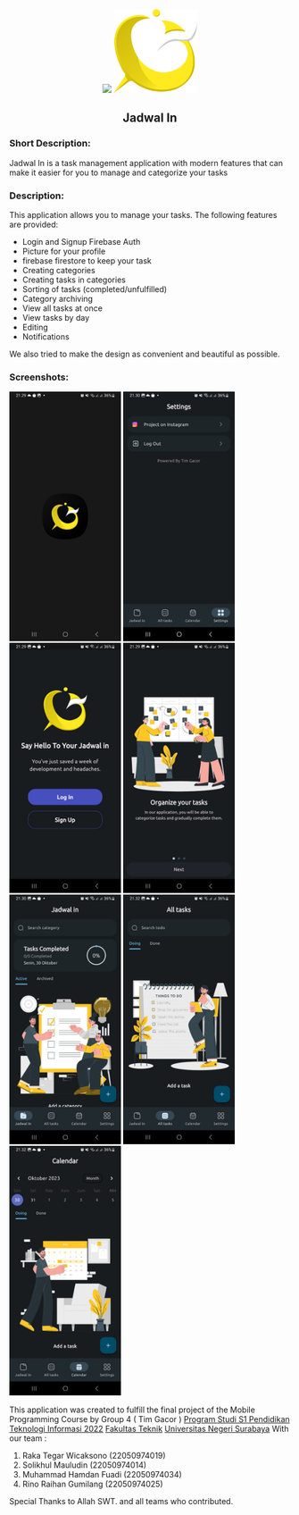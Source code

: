 <div align="center">
  <img src="/assets/poster.jpg" width="250"/>
  <img src="/assets/icons/icon.png" width="150"/>
  <h2>Jadwal In</h2>
</div>


### Short Description:
Jadwal In is a task management application with modern features that can make it easier for you to manage and categorize your tasks

### Description:


This application allows you to manage your tasks.
The following features are provided:
- Login and Signup Firebase Auth
- Picture for your profile
- firebase firestore to keep your task 
- Creating categories
- Creating tasks in categories
- Sorting of tasks (completed/unfulfilled)
- Category archiving
- View all tasks at once
- View tasks by day
- Editing
- Notifications

We also tried to make the design as convenient and beautiful as possible.

### Screenshots:

<img src="/readme/1a.png" width="200"/> <img src="/readme/2a.png" width="200"/> <img src="/readme/3a.png" width="200"/> <img src="/readme/4a.png" width="200"/> <img src="/readme/5a.png" width="200"/> <img src="/readme/6a.png" width="200"/> <img src="/readme/7a.png" width="200"/>

This application was created to fulfill the final project of the Mobile Programming Course by Group 4 ( Tim Gacor ) [Program Studi S1 Pendidikan Teknologi Informasi 2022](https://pendidikan-ti.ft.unesa.ac.id) [Fakultas Teknik](https://ft.unesa.ac.id) [Universitas Negeri Surabaya](https://www.unesa.ac.id/) With our team :

1. Raka Tegar Wicaksono (22050974019)
2. Solikhul Mauludin (22050974014)
3. Muhammad Hamdan Fuadi (22050974034)
4. Rino Raihan Gumilang (22050974025)

Special Thanks to
Allah SWT.
and all teams who contributed.
